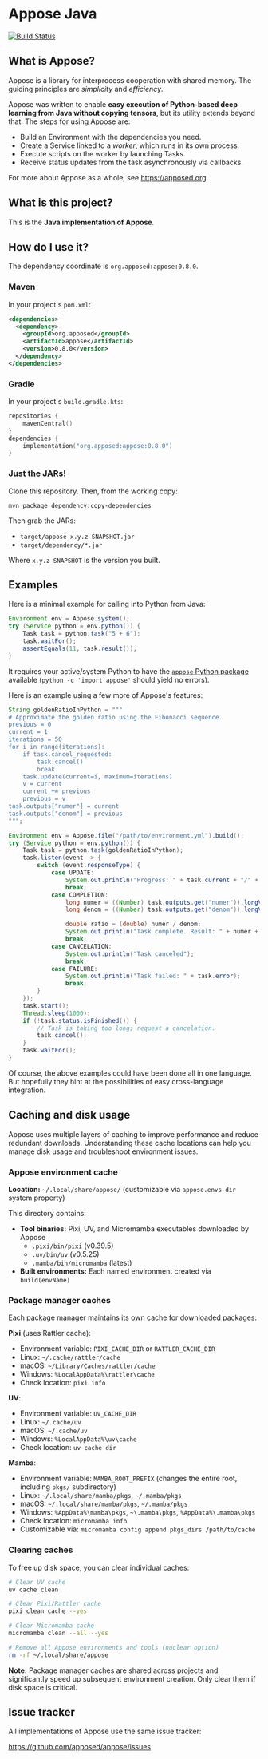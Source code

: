 # Appose Java

[![Build Status](https://github.com/apposed/appose-java/actions/workflows/build.yml/badge.svg)](https://github.com/apposed/appose-java/actions/workflows/build.yml)

## What is Appose?

Appose is a library for interprocess cooperation with shared memory.
The guiding principles are *simplicity* and *efficiency*.

Appose was written to enable **easy execution of Python-based deep learning
from Java without copying tensors**, but its utility extends beyond that.
The steps for using Appose are:

* Build an Environment with the dependencies you need.
* Create a Service linked to a *worker*, which runs in its own process.
* Execute scripts on the worker by launching Tasks.
* Receive status updates from the task asynchronously via callbacks.

For more about Appose as a whole, see https://apposed.org.

## What is this project?

This is the **Java implementation of Appose**.

## How do I use it?

The dependency coordinate is `org.apposed:appose:0.8.0`.

### Maven

In your project's `pom.xml`:

```xml
<dependencies>
  <dependency>
    <groupId>org.apposed</groupId>
    <artifactId>appose</artifactId>
    <version>0.8.0</version>
  </dependency>
</dependencies>
```

### Gradle

In your project's `build.gradle.kts`:

```kotlin
repositories {
    mavenCentral()
}
dependencies {
    implementation("org.apposed:appose:0.8.0")
}
```

### Just the JARs!

Clone this repository. Then, from the working copy:

```shell
mvn package dependency:copy-dependencies
```

Then grab the JARs:
* `target/appose-x.y.z-SNAPSHOT.jar`
* `target/dependency/*.jar`

Where `x.y.z-SNAPSHOT` is the version you built.

## Examples

Here is a minimal example for calling into Python from Java:

```java
Environment env = Appose.system();
try (Service python = env.python()) {
    Task task = python.task("5 + 6");
    task.waitFor();
    assertEquals(11, task.result());
}
```

It requires your active/system Python to have the
[`appose` Python package](https://github.com/apposed/appose-python)
available (`python -c 'import appose'` should yield no errors).

Here is an example using a few more of Appose's features:

```java
String goldenRatioInPython = """
# Approximate the golden ratio using the Fibonacci sequence.
previous = 0
current = 1
iterations = 50
for i in range(iterations):
    if task.cancel_requested:
        task.cancel()
        break
    task.update(current=i, maximum=iterations)
    v = current
    current += previous
    previous = v
task.outputs["numer"] = current
task.outputs["denom"] = previous
""";

Environment env = Appose.file("/path/to/environment.yml").build();
try (Service python = env.python()) {
    Task task = python.task(goldenRatioInPython);
    task.listen(event -> {
        switch (event.responseType) {
            case UPDATE:
                System.out.println("Progress: " + task.current + "/" + task.maximum);
                break;
            case COMPLETION:
                long numer = ((Number) task.outputs.get("numer")).longValue();
                long denom = ((Number) task.outputs.get("denom")).longValue();

                double ratio = (double) numer / denom;
                System.out.println("Task complete. Result: " + numer + "/" + denom + " =~ " + ratio);
                break;
            case CANCELATION:
                System.out.println("Task canceled");
                break;
            case FAILURE:
                System.out.println("Task failed: " + task.error);
                break;
        }
    });
    task.start();
    Thread.sleep(1000);
    if (!task.status.isFinished()) {
        // Task is taking too long; request a cancelation.
        task.cancel();
    }
    task.waitFor();
}
```

Of course, the above examples could have been done all in one language. But
hopefully they hint at the possibilities of easy cross-language integration.

## Caching and disk usage

Appose uses multiple layers of caching to improve performance and reduce
redundant downloads. Understanding these cache locations can help you manage
disk usage and troubleshoot environment issues.

### Appose environment cache

**Location:** `~/.local/share/appose/` (customizable via `appose.envs-dir` system property)

This directory contains:
- **Tool binaries:** Pixi, UV, and Micromamba executables downloaded by Appose
  - `.pixi/bin/pixi` (v0.39.5)
  - `.uv/bin/uv` (v0.5.25)
  - `.mamba/bin/micromamba` (latest)
- **Built environments:** Each named environment created via `build(envName)`

### Package manager caches

Each package manager maintains its own cache for downloaded packages:

**Pixi** (uses Rattler cache):
- Environment variable: `PIXI_CACHE_DIR` or `RATTLER_CACHE_DIR`
- Linux: `~/.cache/rattler/cache`
- macOS: `~/Library/Caches/rattler/cache`
- Windows: `%LocalAppData%\rattler\cache`
- Check location: `pixi info`

**UV**:
- Environment variable: `UV_CACHE_DIR`
- Linux: `~/.cache/uv`
- macOS: `~/.cache/uv`
- Windows: `%LocalAppData%\uv\cache`
- Check location: `uv cache dir`

**Mamba**:
- Environment variable: `MAMBA_ROOT_PREFIX` (changes the entire root, including `pkgs/` subdirectory)
- Linux: `~/.local/share/mamba/pkgs`, `~/.mamba/pkgs`
- macOS: `~/.local/share/mamba/pkgs`, `~/.mamba/pkgs`
- Windows: `%AppData%\mamba\pkgs`, `~\.mamba\pkgs`, `%AppData%\.mamba\pkgs`
- Check location: `micromamba info`
- Customizable via: `micromamba config append pkgs_dirs /path/to/cache`

### Clearing caches

To free up disk space, you can clear individual caches:

```bash
# Clear UV cache
uv cache clean

# Clear Pixi/Rattler cache
pixi clean cache --yes

# Clear Micromamba cache
micromamba clean --all --yes

# Remove all Appose environments and tools (nuclear option)
rm -rf ~/.local/share/appose
```

**Note:** Package manager caches are shared across projects and significantly
speed up subsequent environment creation. Only clear them if disk space is critical.

## Issue tracker

All implementations of Appose use the same issue tracker:

https://github.com/apposed/appose/issues
